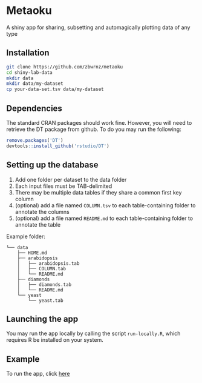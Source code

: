 # Metaoku

A shiny app for sharing, subsetting and automagically plotting data of any type

## Installation

``` bash
git clone https://github.com/zbwrnz/metaoku
cd shiny-lab-data
mkdir data
mkdir data/my-dataset
cp your-data-set.tsv data/my-dataset
```

## Dependencies

The standard CRAN packages should work fine. However, you will need to retrieve the DT package from github. To do you may run the following:

``` R
remove.packages('DT')
devtools::install_github('rstudio/DT')
```


## Setting up the database

 1. Add one folder per dataset to the data folder
 2. Each input files must be TAB-delimited
 3. There may be multiple data tables if they share a common first key column
 4. (optional) add a file named `COLUMN.tsv` to each table-containing folder to annotate the columns
 5. (optional) add a file named `README.md` to each table-containing folder to annotate the table

Example folder:

```
└── data
    ├── HOME.md
    ├── arabidopsis
    │   ├── arabidopsis.tab
    │   ├── COLUMN.tab
    │   └── README.md
    ├── diamonds
    │   ├── diamonds.tab
    │   └── README.md
    └── yeast
        └── yeast.tab
```

## Launching the app

You may run the app locally by calling the script `run-locally.R`, which
requires R be installed on your system.

## Example

To run the app, click [here](https://arendsee.shinyapps.io/shiny-lab-data/)
